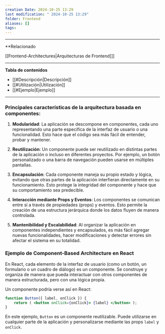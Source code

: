 ```yaml
---
creation Date: 2024-10-25 13:29
last modification: " 2024-10-25 13:29"
folder: Frontend
aliases: []
tags:
---
```

___
**Relacionado

[[Frontend-Architectures|Arquitecturas de Frontend]]]
___
**Tabla de contenidos**

- [[#Descripción|Descripción]]
- [[#Utilización|Utilización]]
- [[#Ejemplo|Ejemplo]]

___
### Principales características de la arquitectura basada en componentes:

1. **Modularidad**: La aplicación se descompone en componentes, cada uno representando una parte específica de la interfaz de usuario o una funcionalidad. Esto hace que el código sea más fácil de entender, probar y mantener.
    
2. **Reutilización**: Un componente puede ser reutilizado en distintas partes de la aplicación o incluso en diferentes proyectos. Por ejemplo, un botón personalizado o una barra de navegación pueden usarse en múltiples pantallas.
    
3. **Encapsulación**: Cada componente maneja su propio estado y lógica, evitando que otras partes de la aplicación interfieran directamente en su funcionamiento. Esto protege la integridad del componente y hace que su comportamiento sea predecible.
    
4. **Interacción mediante Props y Eventos**: Los componentes se comunican entre sí a través de propiedades (props) y eventos. Esto permite la creación de una estructura jerárquica donde los datos fluyen de manera controlada.
    
5. **Mantenibilidad y Escalabilidad**: Al organizar la aplicación en componentes independientes y encapsulados, es más fácil agregar nuevas funcionalidades, hacer modificaciones y detectar errores sin afectar el sistema en su totalidad.
    

### Ejemplo de Component-Based Architecture en React

En React, cada elemento de la interfaz de usuario (como un botón, un formulario o un cuadro de diálogo) es un componente. Se construye y organiza de manera que pueda interactuar con otros componentes de manera estructurada, pero con una lógica propia.

Un componente podría verse así en React:

```jsx
function Button({ label, onClick }) {
	return ( <button onClick={onClick}> {label} </button> );
}
```

En este ejemplo, `Button` es un componente reutilizable. Puede utilizarse en cualquier parte de la aplicación y personalizarse mediante las props `label` y `onClick`.